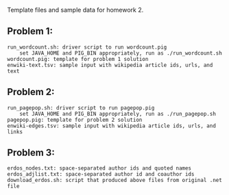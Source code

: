 Template files and sample data for homework 2.

## Problem 1:

	run_wordcount.sh: driver script to run wordcount.pig
		set JAVA_HOME and PIG_BIN appropriately, run as ./run_wordcount.sh
	wordcount.pig: template for problem 1 solution
	enwiki-text.tsv: sample input with wikipedia article ids, urls, and text

## Problem 2:

	run_pagepop.sh: driver script to run pagepop.pig
		set JAVA_HOME and PIG_BIN appropriately, run as ./run_pagepop.sh
	pagepop.pig: template for problem 2 solution
	enwiki-edges.tsv: sample input with wikipedia article ids, urls, and links

## Problem 3:

	erdos_nodes.txt: space-separated author ids and quoted names
	erdos_adjlist.txt: space-separated author id and coauthor ids
	download_erdos.sh: script that produced above files from original .net file
